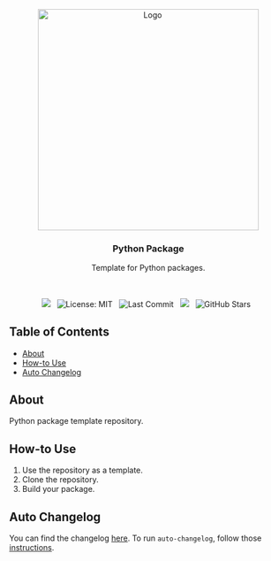 <div align="center">

<img src="https://upload.wikimedia.org/wikipedia/commons/thumb/f/f8/Python_logo_and_wordmark.svg/2880px-Python_logo_and_wordmark.svg.png" alt="Logo" width="400">

  <h3 align="center">Python Package</h3>

  <p align="center">
    Template for Python packages.
    <br/><br/>
    <!-- <a href="https://healkeiser.github.io/python_package"><strong>Documentation</strong></a> -->
  </p>

  ##

  <p align="center">
    <!-- Maintenance status -->
    <img src="https://img.shields.io/badge/maintenance-actively--developed-brightgreen.svg?&label=Maintenance">&nbsp;&nbsp;
    <!-- <img src="https://img.shields.io/badge/maintenance-deprecated-red.svg?&label=Maintenance">&nbsp;&nbsp; -->
    <!-- License -->
    <img src="https://img.shields.io/badge/License-MIT-brightgreen.svg?&logo=open-source-initiative&logoColor=white" alt="License: MIT"/>&nbsp;&nbsp;
    <!-- PyPI -->
    <!-- <a href="https://pypi.org/project/python_package">
      <img src="https://img.shields.io/pypi/v/python_package?&logo=pypi&logoColor=white&label=PyPI" alt="PyPI version"/></a>&nbsp;&nbsp; -->
    <!-- Last Commit -->
    <img src="https://img.shields.io/github/last-commit/healkeiser/python_package?logo=github&label=Last%20Commit" alt="Last Commit"/>&nbsp;&nbsp;
    <!-- Commit Activity -->
    <a href="https://github.com/healkeiser/python_package/pulse" alt="Activity">
      <img src="https://img.shields.io/github/commit-activity/m/healkeiser/python_package?&logo=github&label=Commit%20Activity"/></a>&nbsp;&nbsp;
    <!-- GitHub stars -->
    <img src="https://img.shields.io/github/stars/healkeiser/python_package" alt="GitHub Stars"/>&nbsp;&nbsp;
  </p>

</div>



<!-- TABLE OF CONTENTS -->
## Table of Contents

- [About](#about)
- [How-to Use](#how-to-use)
- [Auto Changelog](#auto-changelog)



<!-- ABOUT -->
## About

Python package template repository.



<!-- HOW-TO USE -->
## How-to Use

1. Use the repository as a template.
2. Clone the repository.
3. Build your package.



<!-- AUTO-CHANGELOG -->
## Auto Changelog

You can find the changelog [here](CHANGELOG.md). To run `auto-changelog`, follow those [instructions](https://healkeiser.github.io/notes/development/javascript/auto-changelog/#install).
